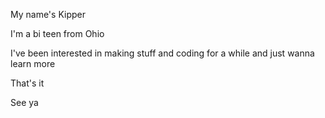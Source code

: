 <html>
<body>
  <p>My name's Kipper </p>
  <p>I'm a bi teen from Ohio</p> 
  <p>I've been interested in making stuff and coding for a while and just wanna learn more</p> 
  <p>That's it</p> 
  <p>See ya</p>
  
</body>
